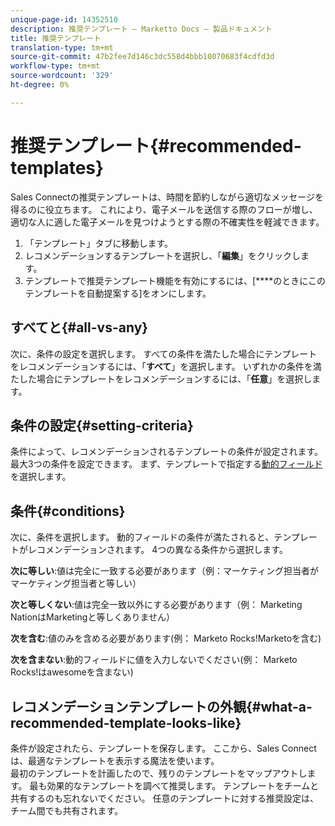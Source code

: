 ```yaml
---
unique-page-id: 14352510
description: 推奨テンプレート — Marketto Docs — 製品ドキュメント
title: 推奨テンプレート
translation-type: tm+mt
source-git-commit: 47b2fee7d146c3dc558d4bbb10070683f4cdfd3d
workflow-type: tm+mt
source-wordcount: '329'
ht-degree: 0%

---
```



# 推奨テンプレート{#recommended-templates}

Sales Connectの推奨テンプレートは、時間を節約しながら適切なメッセージを得るのに役立ちます。 これにより、電子メールを送信する際のフローが増し、適切な人に適した電子メールを見つけようとする際の不確実性を軽減できます。

1. 「テンプレート」タブに移動します。
1. レコメンデーションするテンプレートを選択し、「**編集**」をクリックします。
1. テンプレートで推奨テンプレート機能を有効にするには、[****&#x200B;のときにこのテンプレートを自動提案する]をオンにします。

## すべてと{#all-vs-any}

次に、条件の設定を選択します。 すべての条件を満たした場合にテンプレートをレコメンデーションするには、「**すべて**」を選択します。 いずれかの条件を満たした場合にテンプレートをレコメンデーションするには、「**任意**」を選択します。

## 条件の設定{#setting-criteria}

条件によって、レコメンデーションされるテンプレートの条件が設定されます。 最大3つの条件を設定できます。 まず、テンプレートで指定する[動的フィールド](https://nation.marketo.com/hc/en-us/articles/203348440-What-Are-Dynamic-Fields-)を選択します。

## 条件{#conditions}

次に、条件を選択します。 動的フィールドの条件が満たされると、テンプレートがレコメンデーションされます。 4つの異なる条件から選択します。

**次に等しい**:値は完全に一致する必要があります（例：マーケティング担当者がマーケティング担当者と等しい）

**次と等しくない**:値は完全一致以外にする必要があります（例： Marketing NationはMarketingと等しくありません）

**次を含む**:値のみを含める必要があります(例： Marketo Rocks!Marketoを含む)

**次を含まない**:動的フィールドに値を入力しないでください(例： Marketo Rocks!はawesomeを含まない)

## レコメンデーションテンプレートの外観{#what-a-recommended-template-looks-like}

条件が設定されたら、テンプレートを保存します。 ここから、Sales Connectは、最適なテンプレートを表示する魔法を使います。\
最初のテンプレートを計画したので、残りのテンプレートをマップアウトします。 最も効果的なテンプレートを調べて推奨します。 テンプレートをチームと共有するのも忘れないでください。 任意のテンプレートに対する推奨設定は、チーム間でも共有されます。

